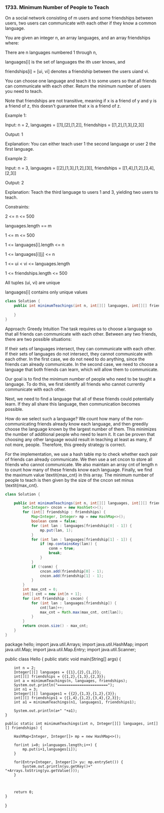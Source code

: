 ### 1733. Minimum Number of People to Teach

On a social network consisting of m users and some friendships between users, two users can communicate with each other if they know a common language.

You are given an integer n, an array languages, and an array friendships where:

There are n languages numbered 1 through n,

languages[i] is the set of languages the i​​​​​​th​​​​ user knows, and

friendships[i] = [u​​​​​​i​​​, v​​​​​​i] denotes a friendship between the users u​​​​​​​​​​​i​​​​​ and vi.

You can choose one language and teach it to some users so that all friends can communicate with each other. Return the minimum number of users you need to teach.

Note that friendships are not transitive, meaning if x is a friend of y and y is a friend of z, this doesn't guarantee that x is a friend of z.

Example 1:

Input: n = 2, languages = [[1],[2],[1,2]], friendships = [[1,2],[1,3],[2,3]]

Output: 1

Explanation: You can either teach user 1 the second language or user 2 the first language.

Example 2:

Input: n = 3, languages = [[2],[1,3],[1,2],[3]], friendships = [[1,4],[1,2],[3,4],[2,3]]

Output: 2

Explanation: Teach the third language to users 1 and 3, yielding two users to teach.
 
Constraints:

2 <= n <= 500

languages.length == m

1 <= m <= 500

1 <= languages[i].length <= n

1 <= languages[i][j] <= n

1 <= u​​​​​​i < v​​​​​​i <= languages.length

1 <= friendships.length <= 500

All tuples (u​​​​​i, v​​​​​​i) are unique

languages[i] contains only unique values

```Java
class Solution {
    public int minimumTeachings(int n, int[][] languages, int[][] friendships) {
        
    }
}
```


Approach: Greedy
Intuition
The task requires us to choose a language so that all friends can communicate with each other. Between any two friends, there are two possible situations:

If their sets of languages intersect, they can communicate with each other.
If their sets of languages do not intersect, they cannot communicate with each other.
In the first case, we do not need to do anything, since the friends can already communicate. In the second case, we need to choose a language that both friends can learn, which will allow them to communicate.

Our goal is to find the minimum number of people who need to be taught a language. To do this, we first identify all friends who cannot currently communicate with each other.

Next, we need to find a language that all of these friends could potentially learn. If they all share this language, then communication becomes possible.

How do we select such a language? We count how many of the non-communicating friends already know each language, and then greedily choose the language known by the largest number of them. This minimizes the number of additional people who need to learn it. It can be proven that choosing any other language would result in teaching at least as many, if not more, people. Therefore, this greedy strategy is correct.

For the implementation, we use a hash table mp to check whether each pair of friends can already communicate. We then use a set cncon to store all friends who cannot communicate. We also maintain an array cnt of length n to count how many of these friends know each language. Finally, we find the maximum value \textit{max_cnt} in this array. The minimum number of people to teach is then given by the size of the cncon set minus \textit{max_cnt}.

```Java
class Solution {

    public int minimumTeachings(int n, int[][] languages, int[][] friendships) {
        Set<Integer> cncon = new HashSet<>();
        for (int[] friendship : friendships) {
            Map<Integer, Integer> mp = new HashMap<>();
            boolean conm = false;
            for (int lan : languages[friendship[0] - 1]) {
                mp.put(lan, 1);
            }
            for (int lan : languages[friendship[1] - 1]) {
                if (mp.containsKey(lan)) {
                    conm = true;
                    break;
                }
            }
            if (!conm) {
                cncon.add(friendship[0] - 1);
                cncon.add(friendship[1] - 1);
            }
        }
        int max_cnt = 0;
        int[] cnt = new int[n + 1];
        for (int friendship : cncon) {
            for (int lan : languages[friendship]) {
                cnt[lan]++;
                max_cnt = Math.max(max_cnt, cnt[lan]);
            }
        }
        return cncon.size() - max_cnt;
    }
}
```



package hello;
import java.util.Arrays;
import java.util.HashMap;
import java.util.Map;
import java.util.Map.Entry;
import java.util.Scanner;

public class Hello {
	public static void main(String[] args) {
		
		int n = 2;
		Integer[][] languages = {{1},{2},{1,2}};
		int[][] friendships = {{1,2},{1,3},{2,3}};
		int a = minimumTeachings(n, languages, friendships);
		System.out.println("=======================");
		int n1 = 3;
		Integer[][] languages1 = {{2},{1,3},{1,2},{3}};
		int[][] friendships1 = {{1,4},{1,2},{3,4},{2,3}};
		int a1 = minimumTeachings(n1, languages1, friendships1);
		
		System.out.println(a+" "+a1);
	}
	
    public static int minimumTeachings(int n, Integer[][] languages, int[][] friendships) {
    	
    	HashMap<Integer, Integer[]> mp = new HashMap<>();
    	
    	for(int i=0; i<languages.length;i++) {
    		mp.put(i+1,languages[i]);
    	}
    	
    	for(Entry<Integer, Integer[]> yu: mp.entrySet()) {
    		System.out.println(yu.getKey()+" "+Arrays.toString(yu.getValue()));
    	}
    	
    	
    	
        return 0;
    }
    
	
}

